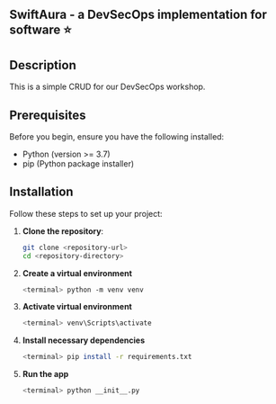 ## SwiftAura - a DevSecOps implementation for software ⭐

## Description
This is a simple CRUD for our DevSecOps workshop.

## Prerequisites

Before you begin, ensure you have the following installed:

- Python (version >= 3.7)
- pip (Python package installer)

## Installation

Follow these steps to set up your project:

1. **Clone the repository**:
   ```bash
   git clone <repository-url>
   cd <repository-directory>

2. **Create a virtual environment**
    ```bash
    <terminal> python -m venv venv

3. **Activate virtual environment**
    
    ```bash
    <terminal> venv\Scripts\activate

4. **Install necessary dependencies**
    
    ```bash
    <terminal> pip install -r requirements.txt

5. **Run the app**

    ```bash
    <terminal> python __init__.py